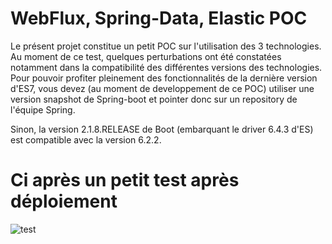 
# WebFlux, Spring-Data, Elastic POC

Le présent projet constitue un petit POC sur l'utilisation des 3 technologies. Au moment de ce test, quelques perturbations ont été constatées notamment dans la compatibilité des différentes versions des technologies.
Pour pouvoir profiter pleinement des fonctionnalités de la dernière version d'ES7, vous devez (au moment de developpement de ce POC) utiliser une version snapshot de Spring-boot et pointer donc sur un repository de l'équipe Spring.

Sinon, la version 2.1.8.RELEASE de Boot (embarquant le driver 6.4.3 d'ES) est compatible avec la version 6.2.2.

# Ci après un petit test après déploiement

![test](https://github.com/andriantomanga/webflux-data-elastic-poc/blob/master/screenshots/render.gif)